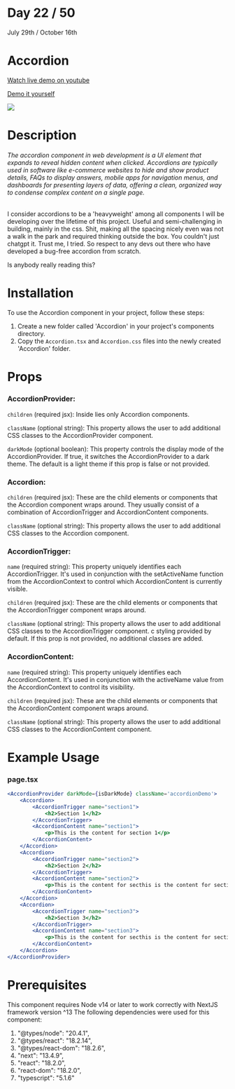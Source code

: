 # Day 22 / 50

July 29th / October 16th

# Accordion
<a href="https://youtu.be/AM2SlbabyAE" target="_blank">Watch live demo on youtube</a>

<a href="https:/ / 50daysofcomponents.netlify.app/Accordion" target="_blank">Demo it yourself</a>

<a href="https:/ / 50daysofcomponents.netlify.app/Accordion" target="_blank"><img src="https://cdn.discordapp.com/attachments/715319623637270638/1135233960318865418/image.png"/></a>  

# Description 

###### The accordion component in web development is a UI element that expands to reveal hidden content when clicked. Accordions are typically used in software like e-commerce websites to hide and show product details, FAQs to display answers, mobile apps for navigation menus, and dashboards for presenting layers of data, offering a clean, organized way to condense complex content on a single page.

I consider accordions to be a 'heavyweight' among all components I will be developing over the lifetime of this project. Useful and semi-challenging in building, mainly in the css. Shit, making all the spacing nicely even was not a walk in the park and required thinking outside the box. You couldn't just chatgpt it. Trust me, I tried. So respect to any devs out there who have developed a bug-free accordion from scratch.

Is anybody really reading this?

# Installation 

To use the Accordion component in your project, follow these steps:

1. Create a new folder called 'Accordion' in your project's components directory.
2. Copy the `Accordion.tsx` and `Accordion.css` files into the newly created 'Accordion' folder.

# Props 
### AccordionProvider:

`children` (required jsx): Inside lies only Accordion components.

`className` (optional string): This property allows the user to add additional CSS classes to the 
AccordionProvider component.

`darkMode` (optional boolean): This property controls the display mode of the AccordionProvider. If true, it switches the AccordionProvider to a dark theme. The default is a light theme if this prop is false or not provided.

### Accordion:

`children` (required jsx): These are the child elements or components that the Accordion component wraps around. They usually consist of a combination of AccordionTrigger and AccordionContent components.

`className` (optional string): This property allows the user to add additional CSS classes to the Accordion component. 

### AccordionTrigger:

`name` (required string): This property uniquely identifies each AccordionTrigger. It's used in conjunction with the setActiveName function from the AccordionContext to control which AccordionContent is currently visible.

`children` (required jsx): These are the child elements or components that the AccordionTrigger component wraps around.

`className` (optional string): This property allows the user to add additional CSS classes to the AccordionTrigger component. c styling provided by default. If this prop is not provided, no additional classes are added.

### AccordionContent:

`name` (required string): This property uniquely identifies each AccordionContent. It's used in conjunction with the activeName value from the AccordionContext to control its visibility.

`children` (required jsx): These are the child elements or components that the AccordionContent component wraps around.

`className` (optional string): This property allows the user to add additional CSS classes to the AccordionContent component.  

# Example Usage
### page.tsx
```jsx
<AccordionProvider darkMode={isDarkMode} className='accordionDemo'>
    <Accordion>
        <AccordionTrigger name="section1">
            <h2>Section 1</h2>
        </AccordionTrigger>
        <AccordionContent name="section1">
            <p>This is the content for section 1</p>
        </AccordionContent>
    </Accordion>
    <Accordion>
        <AccordionTrigger name="section2">
            <h2>Section 2</h2>
        </AccordionTrigger>
        <AccordionContent name="section2">
            <p>This is the content for secthis is the content for section 2his is the content for section 2his is the content for s </p>
        </AccordionContent>
    </Accordion>
    <Accordion>
        <AccordionTrigger name="section3">
            <h2>Section 3</h2>
        </AccordionTrigger>
        <AccordionContent name="section3">
            <p>This is the content for secthis is the content for section 2his is the content for section 2his is the content for section 2his is the content for section 2his is the content for section 2his is the content f </p>
        </AccordionContent>
    </Accordion>
</AccordionProvider>
```

# Prerequisites
This component requires Node v14 or later to work correctly with NextJS framework version ^13
The following dependencies were used for this component:
1. "@types/node": "20.4.1",
2. "@types/react": "18.2.14",
3. "@types/react-dom": "18.2.6",
4. "next": "13.4.9",
5. "react": "18.2.0",
6. "react-dom": "18.2.0",
7. "typescript": "5.1.6"